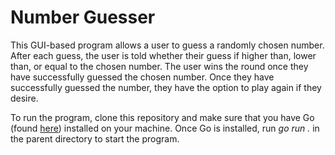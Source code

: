 # Number Guesser

This GUI-based program allows a user to guess a randomly chosen number. After each guess, the user is told whether their guess if higher than, lower than, or equal to the chosen number. The user wins the round once
they have successfully guessed the chosen number. Once they have successfully guessed the number, they have the option to play again if they desire.

To run the program, clone this repository and make sure that you have Go (found [here](https://go.dev/dl/)) installed on your machine. Once Go is installed, run *go run .* in the parent directory to start the program.
